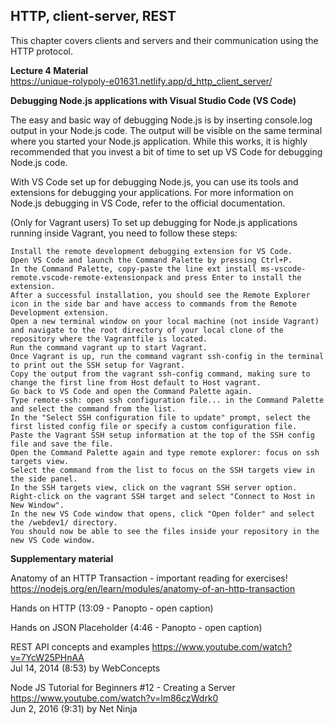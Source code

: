 ## HTTP, client-server, REST

This chapter covers clients and servers and their communication using the HTTP protocol.

**Lecture 4 Material**  
https://unique-rolypoly-e01631.netlify.app/d_http_client_server/


**Debugging Node.js applications with Visual Studio Code (VS Code)**

The easy and basic way of debugging Node.js is by inserting console.log output in your Node.js code. The output will be visible on the same terminal where you started your Node.js application. While this works, it is highly recommended that you invest a bit of time to set up VS Code for debugging Node.js code.

With VS Code set up for debugging Node.js, you can use its tools and extensions for debugging your applications. For more information on Node.js debugging in VS Code, refer to the official documentation.

(Only for Vagrant users) To set up debugging for Node.js applications running inside Vagrant, you need to follow these steps:
```
Install the remote development debugging extension for VS Code.
Open VS Code and launch the Command Palette by pressing Ctrl+P.
In the Command Palette, copy-paste the line ext install ms-vscode-remote.vscode-remote-extensionpack and press Enter to install the extension.
After a successful installation, you should see the Remote Explorer icon in the side bar and have access to commands from the Remote Development extension.
Open a new terminal window on your local machine (not inside Vagrant) and navigate to the root directory of your local clone of the repository where the Vagrantfile is located.
Run the command vagrant up to start Vagrant.
Once Vagrant is up, run the command vagrant ssh-config in the terminal to print out the SSH setup for Vagrant.
Copy the output from the vagrant ssh-config command, making sure to change the first line from Host default to Host vagrant.
Go back to VS Code and open the Command Palette again.
Type remote-ssh: open ssh configuration file... in the Command Palette and select the command from the list.
In the "Select SSH configuration file to update" prompt, select the first listed config file or specify a custom configuration file.
Paste the Vagrant SSH setup information at the top of the SSH config file and save the file.
Open the Command Palette again and type remote explorer: focus on ssh targets view.
Select the command from the list to focus on the SSH targets view in the side panel.
In the SSH targets view, click on the vagrant SSH server option.
Right-click on the vagrant SSH target and select "Connect to Host in New Window".
In the new VS Code window that opens, click "Open folder" and select the /webdev1/ directory.
You should now be able to see the files inside your repository in the new VS Code window.
```

**Supplementary material**  

Anatomy of an HTTP Transaction - important reading for exercises!  
https://nodejs.org/en/learn/modules/anatomy-of-an-http-transaction

Hands on HTTP (13:09 - Panopto - open caption)

Hands on JSON Placeholder (4:46 - Panopto - open caption)

REST API concepts and examples  https://www.youtube.com/watch?v=7YcW25PHnAA   
Jul 14, 2014 (8:53) by WebConcepts

Node JS Tutorial for Beginners #12 - Creating a Server  https://www.youtube.com/watch?v=lm86czWdrk0  
Jun 2, 2016 (9:31) by Net Ninja


